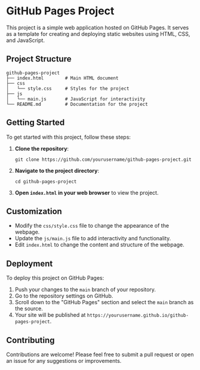 # GitHub Pages Project

This project is a simple web application hosted on GitHub Pages. It serves as a template for creating and deploying static websites using HTML, CSS, and JavaScript.

## Project Structure

```
github-pages-project
├── index.html        # Main HTML document
├── css
│   └── style.css     # Styles for the project
├── js
│   └── main.js       # JavaScript for interactivity
└── README.md         # Documentation for the project
```

## Getting Started

To get started with this project, follow these steps:

1. **Clone the repository**:
   ```
   git clone https://github.com/yourusername/github-pages-project.git
   ```

2. **Navigate to the project directory**:
   ```
   cd github-pages-project
   ```

3. **Open `index.html` in your web browser** to view the project.

## Customization

- Modify the `css/style.css` file to change the appearance of the webpage.
- Update the `js/main.js` file to add interactivity and functionality.
- Edit `index.html` to change the content and structure of the webpage.

## Deployment

To deploy this project on GitHub Pages:

1. Push your changes to the `main` branch of your repository.
2. Go to the repository settings on GitHub.
3. Scroll down to the "GitHub Pages" section and select the `main` branch as the source.
4. Your site will be published at `https://yourusername.github.io/github-pages-project`.

## Contributing

Contributions are welcome! Please feel free to submit a pull request or open an issue for any suggestions or improvements.